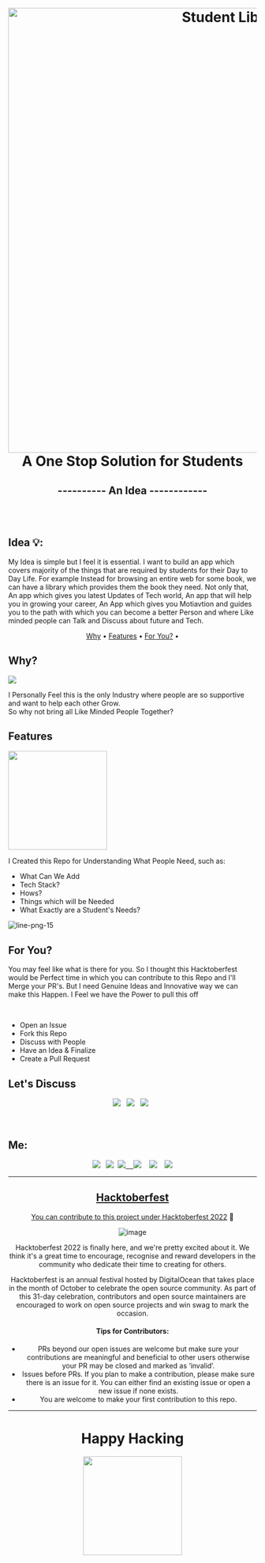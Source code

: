 <h1 align="center">
  <br>
  <a href="https://user-images.githubusercontent.com/64891042/193544369-7e54c20d-7139-44b2-9111-e528f0043071.png"><img src="https://user-images.githubusercontent.com/64891042/193544369-7e54c20d-7139-44b2-9111-e528f0043071.png" alt="Student Library" width="900"></a>
  <br>
  A One Stop Solution for Students<br>
 <h2 align="center"> ---------- An Idea ------------</h2>
</h1>
<br>
<br>

<h2 align="left">Idea 💡: </h2>
<p align="left">My Idea is simple but I feel it is essential. I want to build an app which covers majority of the things that are required by students for their Day to Day Life.
For example Instead for browsing an entire web for some book, we can have a library which provides them the book they need. Not only that, An app which gives you latest Updates of Tech world,
An app that will help you in growing your career, An App which gives you Motiavtion and guides you to the path with which you can become a better Person and where Like minded people can Talk and Discuss about future and Tech.<p>
</h3>


<p align="center">
  <a href="#why">Why</a> •
  <a href="#features">Features</a> •
  <a href="#for-you">For You?</a> •
 
</p>


## Why?
<a href="https://media.tenor.com/GtRsVehiXxAAAAAC/why-not-sure-why-not.gif"><img src="https://media.tenor.com/GtRsVehiXxAAAAAC/why-not-sure-why-not.gif"></a>
 
I Personally Feel this is the only Industry where people are so supportive and want to help each other Grow.
     <br>So why not bring all Like Minded People Together?

## Features
<a allign="right" href="https://media1.giphy.com/media/lXu72d4iKwqek/giphy.gif"><img src="https://media1.giphy.com/media/lXu72d4iKwqek/giphy.gif" alt=" " width="200"></a>

 I Created this Repo for Understanding What People Need, such as:
 
- What Can We Add
- Tech Stack?
- Hows?
- Things which will be Needed
- What Exactly are a Student's Needs?


![line-png-15](https://user-images.githubusercontent.com/64891042/193567794-f5a0e6d0-0f5c-442c-bad2-6b5d3e0d4b68.png)

## For You?

<p> You may feel like what is there for you. So I thought this Hacktoberfest would be Perfect time in which you can contribute to this Repo and I'll Merge your PR's.
 But I need Genuine Ideas and Innovative way we can make this Happen.
 I Feel we have the Power to pull this off<p>
<br>	 
	 
- Open an Issue
- Fork this Repo
- Discuss with People 
- Have an Idea & Finalize
- Create a Pull Request	 
	 
	 
## Let's Discuss
	 
<div align="center"><a href="https://discord.gg/mMqXKSVsAK">
	<img src="https://img.shields.io/badge/Discord-7289da?style=for-the-badge&logo=discord&logoColor=white"></a>  
	&nbsp; <a href="https://t.me/+T9W76rdIvQ8zYzFl">
	<img src="https://img.shields.io/badge/Telegram-2CA5E0?style=for-the-badge&logo=telegram&logoColor=white"></a> &nbsp; 
	<a href="mailto:rahuldeepak2002@gmail.com"><img src="https://img.shields.io/badge/Gmail-D14836?style=for-the-badge&logo=gmail&logoColor=white"></a> &nbsp;  
	

</div>
<br><br>


## Me:  
<div align="center">
<a href="https://discord.gg/mMqXKSVsAK"><img src="https://img.shields.io/badge/Discord-7289da?style=for-the-badge&logo=discord&logoColor=white"></a>  
	&nbsp; <a href="mailto:rahuldeepak2002@gmail.com"><img src="https://img.shields.io/badge/Gmail-D14836?style=for-the-badge&logo=gmail&logoColor=white"></a>
	&nbsp;<a href="https://twitter.com/thegood__guy"><img src="https://img.shields.io/badge/Twitter-1DA1F2?style=for-the-badge&logo=twitter&logoColor=white">
   &nbsp;&nbsp;  <a href="https://github.com/rahul-n18"><img src="https://img.shields.io/badge/GitHub-100000?style=for-the-badge&logo=github&logoColor=white"></a>  &nbsp;&nbsp; <a href="https://www.instagram.com/rahulalldaynew/"><img src="https://img.shields.io/badge/Instagram-E4405F?style=for-the-badge&logo=instagram&logoColor=white"></a> &nbsp;&nbsp;  <a href="www.linkedin.com/in/rahul-naveen"><img src="https://img.shields.io/badge/LinkedIn-blue?style=for-the-badge&logo=linkedin&logoColor=white">

---
## Hacktoberfest

You can contribute to this project under [Hacktoberfest 2022](https://hacktoberfest.com/) 💫

![image](https://user-images.githubusercontent.com/70385488/192114009-0830321a-d227-4a4d-8411-6c03b54d7ce6.png)

Hacktoberfest 2022 is finally here, and we're pretty excited about it. We think it's a great time to encourage, recognise and reward developers in the community who dedicate their time to creating for others.

Hacktoberfest is an annual festival hosted by DigitalOcean that takes place in the month of October to celebrate the open source community. As part of this 31-day celebration, contributors and open source maintainers are encouraged to work on open source projects and win swag to mark the occasion.

#### Tips for Contributors:

- PRs beyond our open issues are welcome but make sure your contributions are meaningful and beneficial to other users otherwise your PR may be closed and marked as ‘invalid’.
- Issues before PRs. If you plan to make a contribution, please make sure there is an issue for it. You can either find an existing issue or open a new issue if none exists.
- You are welcome to make your first contribution to this repo. 

---	
	
<h1>Happy Hacking</h1>
	
<a allign="right" href="https://media4.giphy.com/media/rETpIroGtE99IfbYPU/giphy.gif?"><img src="https://media4.giphy.com/media/rETpIroGtE99IfbYPU/giphy.gif?" alt=" " width="200"></a>	
	
